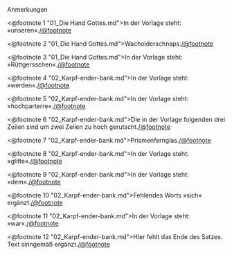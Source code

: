<div class="anmerkungen">Anmerkungen</div>

<@footnote 1 "01_Die Hand Gottes.md">In der Vorlage steht: »unseren«.</@footnote>

<@footnote 2 "01_Die Hand Gottes.md">Wacholderschnaps.</@footnote>

<@footnote 3 "01_Die Hand Gottes.md">In der Vorlage steht: »Rüttgersschen«.</@footnote>

<@footnote 4 "02_Karpf-ender-bank.md">In der Vorlage steht: »werden«.</@footnote>

<@footnote 5 "02_Karpf-ender-bank.md">In der Vorlage steht: »hochparterre«.</@footnote>

<@footnote 6 "02_Karpf-ender-bank.md">Die in der Vorlage folgenden drei Zeilen sind um zwei Zeilen zu hoch gerutscht.</@footnote>

<@footnote 7 "02_Karpf-ender-bank.md">Prismenfernglas.</@footnote>

<@footnote 8 "02_Karpf-ender-bank.md">In der Vorlage steht: »glitte«.</@footnote>

<@footnote 9 "02_Karpf-ender-bank.md">In der Vorlage steht: »dem«.</@footnote>

<@footnote 10 "02_Karpf-ender-bank.md">Fehlendes Worts »sich« ergänzt.</@footnote>

<@footnote 11 "02_Karpf-ender-bank.md">In der Vorlage steht: »war«.</@footnote>

<@footnote 12 "02_Karpf-ender-bank.md">Hier fehlt das Ende des Satzes. Text sinngemäß ergänzt.</@footnote>

